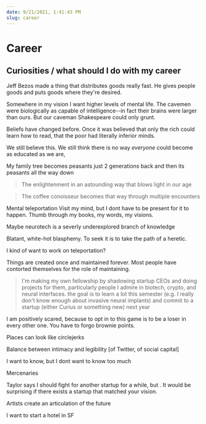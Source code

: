 ```yaml
---
date: 9/21/2021, 1:41:43 PM
slug: career
---
```


# Career

## Curiosities / what should I do with my career

Jeff Bezos made a thing that distributes goods really fast. He gives people goods and puts goods where they're desired.

Somewhere in my vision I want higher levels of mental life. The cavemen were biologically as capable of intelligence--in fact their brains were larger than ours. But our caveman Shakespeare could only grunt.

Beliefs have changed before. Once it was believed that only the rich could learn how to read, that the poor had literally inferior minds.

We still believe this. We still think there is no way _everyone_ could become as educated as we are,

My family tree becomes peasants just 2 generations back and then its peasants all the way down

> The enlightenment in an astounding way that blows light in our age

> The coffee conoisseur becomes that way through multiple encounters

Mental teleportation
Visit my mind, but I dont have to be present for it to happen. Thumb through my books, my words, my visions.

Maybe neurotech is a severly underexplored branch of knowledge

Blatant, white-hot blasphemy. To seek it is to take the path of a heretic.

I kind of want to work on teleportation?

Things are created once and maintained forever. Most people have contorted themselves for the role of maintaining.

> I'm making my own fellowship by shadowing startup CEOs and doing projects for them, particularly people I admire in biotech, crypto, and neural interfaces. the goal is to learn a lot this semester (e.g. I really don't know enough about invasive neural implants) and commit to a startup (either Curius or something new) next year

I am positively scared, because to opt in to this game is to be a loser in every other one. You have to forgo brownie points.

Places can look like circlejerks

Balance between intimacy and legibility [of Twitter, of social capital]

I want to know, but I dont want to know too much

Mercenaries

Taylor says I should fight for another startup for a while, but . It would be surprising if there exists a startup that matched your vision.

Artists create an articulation of the future

I want to start a hotel in SF
